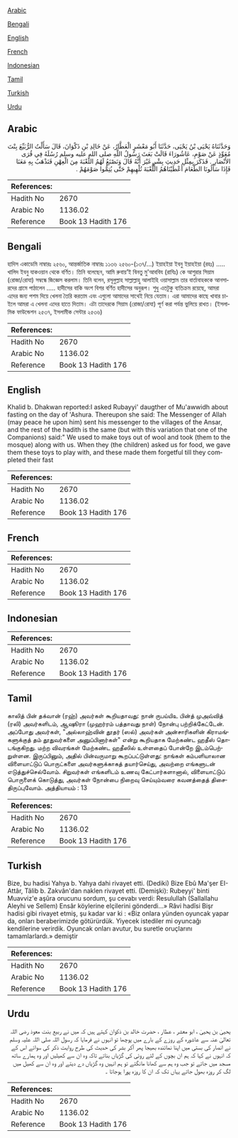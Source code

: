 [Arabic](#arabic)

[Bengali](#bengali)

[English](#english)

[French](#french)

[Indonesian](#indonesian)

[Tamil](#tamil)

[Turkish](#turkish)

[Urdu](#urdu)

## Arabic


<div dir="rtl" lang="ar" style={{fontSize:'larger',backgroundColor:'#f8f9fa',padding:20}}>
وَحَدَّثَنَاهُ يَحْيَى بْنُ يَحْيَى، حَدَّثَنَا أَبُو مَعْشَرٍ الْعَطَّارُ، عَنْ خَالِدِ بْنِ ذَكْوَانَ، قَالَ سَأَلْتُ الرُّبَيِّعَ بِنْتَ مُعَوِّذٍ عَنْ صَوْمِ، عَاشُورَاءَ قَالَتْ بَعَثَ رَسُولُ اللَّهِ صلى الله عليه وسلم رُسُلَهُ فِي قُرَى الأَنْصَارِ ‏.‏ فَذَكَرَ بِمِثْلِ حَدِيثِ بِشْرٍ غَيْرَ أَنَّهُ قَالَ وَنَصْنَعُ لَهُمُ اللُّعْبَةَ مِنَ الْعِهْنِ فَنَذْهَبُ بِهِ مَعَنَا فَإِذَا سَأَلُونَا الطَّعَامَ أَعْطَيْنَاهُمُ اللُّعْبَةَ تُلْهِيهِمْ حَتَّى يُتِمُّوا صَوْمَهُمْ ‏.‏
</div>
<div style={{backgroundColor:'#f8f9fa',padding:20, marginBottom: 10}}><table> <thead> <tr> <th>References:</th> <th></th> </tr> </thead> <tbody><tr><td>Hadith No</td><td>2670</td></tr><tr><td>Arabic No</td><td>1136.02</td></tr><tr><td>Reference</td><td>Book 13 Hadith 176</td></tr></tbody></table></div>

## Bengali


<div dir="ltr" lang="bn" style={{fontSize:'larger',backgroundColor:'#f8f9fa',padding:20}}>
হাদিস একাডেমি নাম্বারঃ ২৫৬০, আন্তর্জাতিক নাম্বারঃ ১১৩৬ ২৫৬০-(১৩৭/...) ইয়াহইয়া ইবনু ইয়াহইয়া (রহঃ) ..... খালিদ ইবনু যাকওয়ান থেকে বর্ণিত। তিনি বলেছেন, আমি রুবায়’ই বিনতু মু'আববিয (রাযিঃ) কে আশুরার সিয়াম (রোজা/রোযা) সম্বন্ধে জিজ্ঞেস করলাম। তিনি বলেন, রসূলুল্লাহ সাল্লাল্লাহু আলাইহি ওয়াসাল্লাম তার বার্তাবাহককে আনসারদের গ্রামে পাঠালেন ..... হাদীসের বাকি অংশ বিশর বর্ণিত হাদীসের অনুরূপ। শুধু এতটুকু ব্যতিক্রম রয়েছে, আমরা এদের জন্য পশম দিয়ে খেলনা তৈরি করতাম এবং এগুলো আমাদের সাথেই নিয়ে যেতাম। এরা আমাদের কাছে খাবার চাইলে আমরা এ খেলনা এদের হাতে দিতাম। এটা তাদেরকে সিয়াম (রোজা/রোযা) পূর্ণ করা পর্যন্ত ভুলিয়ে রাখত। (ইসলামিক ফাউন্ডেশন ২৫৩৭, ইসলামীক সেন্টার ২৫৩৬)
</div>
<div style={{backgroundColor:'#f8f9fa',padding:20, marginBottom: 10}}><table> <thead> <tr> <th>References:</th> <th></th> </tr> </thead> <tbody><tr><td>Hadith No</td><td>2670</td></tr><tr><td>Arabic No</td><td>1136.02</td></tr><tr><td>Reference</td><td>Book 13 Hadith 176</td></tr></tbody></table></div>

## English


<div dir="ltr" lang="en" style={{fontSize:'larger',backgroundColor:'#f8f9fa',padding:20}}>
Khalid b. Dhakwan reported:I asked Rubayyi' daugther of Mu'awwidh about fasting on the day of 'Ashura. Thereupon she said: The Messenger of Allah (may peace he upon him) sent his messenger to the villages of the Ansar, and the rest of the hadith is the same (but with this variation that one of the Companions) said:" We used to make toys out of wool and took (them to the mosque) along with us. When they (the children) asked us for food, we gave them these toys to play with, and these made them forgetful till they completed their fast
</div>
<div style={{backgroundColor:'#f8f9fa',padding:20, marginBottom: 10}}><table> <thead> <tr> <th>References:</th> <th></th> </tr> </thead> <tbody><tr><td>Hadith No</td><td>2670</td></tr><tr><td>Arabic No</td><td>1136.02</td></tr><tr><td>Reference</td><td>Book 13 Hadith 176</td></tr></tbody></table></div>

## French


<div dir="ltr" lang="fr" style={{fontSize:'larger',backgroundColor:'#f8f9fa',padding:20}}>

</div>
<div style={{backgroundColor:'#f8f9fa',padding:20, marginBottom: 10}}><table> <thead> <tr> <th>References:</th> <th></th> </tr> </thead> <tbody><tr><td>Hadith No</td><td>2670</td></tr><tr><td>Arabic No</td><td>1136.02</td></tr><tr><td>Reference</td><td>Book 13 Hadith 176</td></tr></tbody></table></div>

## Indonesian


<div dir="ltr" lang="id" style={{fontSize:'larger',backgroundColor:'#f8f9fa',padding:20}}>

</div>
<div style={{backgroundColor:'#f8f9fa',padding:20, marginBottom: 10}}><table> <thead> <tr> <th>References:</th> <th></th> </tr> </thead> <tbody><tr><td>Hadith No</td><td>2670</td></tr><tr><td>Arabic No</td><td>1136.02</td></tr><tr><td>Reference</td><td>Book 13 Hadith 176</td></tr></tbody></table></div>

## Tamil


<div dir="ltr" lang="ta" style={{fontSize:'larger',backgroundColor:'#f8f9fa',padding:20}}>
காலித் பின் தக்வான் (ரஹ்) அவர்கள் கூறியதாவது: நான் ருபய்யிஉ பின்த் முஅவ்வித் (ரலி) அவர்களிடம், ஆஷூரா (முஹர்ரம் பத்தாவது நாள்) நோன்பு பற்றிக்கேட்டேன். அப்போது அவர்கள், "அல்லாஹ்வின் தூதர் (ஸல்) அவர்கள் அன்சாரிகளின் கிராமங்களுக்குத் தம் தூதுவர்களை அனுப்பினார்கள்" என்று கூறியதாக மேற்கண்ட ஹதீஸ் தொடங்குகிறது. மற்ற விவரங்கள் மேற்கண்ட ஹதீஸில் உள்ளதைப் போன்றே இடம்பெற்றுள்ளன. இருப்பினும், அதில் பின்வருமாறு கூறப்பட்டுள்ளது: நாங்கள் கம்பளியாலான விளையாட்டுப் பொருட்களை அவர்களுக்காகத் தயார்செய்து, அவற்றை எங்களுடன் எடுத்துச்செல்வோம். சிறுவர்கள் எங்களிடம் உணவு கேட்பார்களானால், விளையாட்டுப் பொருளைக் கொடுத்து, அவர்கள் நோன்பை நிறைவு செய்யும்வரை கவனத்தைத் திசைதிருப்புவோம். அத்தியாயம் : 13
</div>
<div style={{backgroundColor:'#f8f9fa',padding:20, marginBottom: 10}}><table> <thead> <tr> <th>References:</th> <th></th> </tr> </thead> <tbody><tr><td>Hadith No</td><td>2670</td></tr><tr><td>Arabic No</td><td>1136.02</td></tr><tr><td>Reference</td><td>Book 13 Hadith 176</td></tr></tbody></table></div>

## Turkish


<div dir="ltr" lang="tr" style={{fontSize:'larger',backgroundColor:'#f8f9fa',padding:20}}>
Bize, bu hadisi Yahya b. Yahya dahi rivayet etti. (Dediki) Bize Ebû Ma'şer EI-Attâr, Tâlib b. Zakvân'dan naklen rivayet etti. (Demişki): Rubeyyi' binti Muavviz'e aşûra orucunu sordum, şu cevabı verdi: Resulullah (Sallallahu Aleyhi ve Sellem) Ensâr köylerine elçilerini gönderdi...» Râvi hadîsi Bişr hadisi gibi rivayet etmiş, şu kadar var ki : «Biz onlara yünden oyuncak yapar da, onları beraberimizde götürürdük. Yiyecek istediler mi oyuncağı kendilerine verirdik. Oyuncak onları avutur, bu suretle oruçlarını tamamlarlardı.» demiştir
</div>
<div style={{backgroundColor:'#f8f9fa',padding:20, marginBottom: 10}}><table> <thead> <tr> <th>References:</th> <th></th> </tr> </thead> <tbody><tr><td>Hadith No</td><td>2670</td></tr><tr><td>Arabic No</td><td>1136.02</td></tr><tr><td>Reference</td><td>Book 13 Hadith 176</td></tr></tbody></table></div>

## Urdu


<div dir="rtl" lang="ur" style={{fontSize:'larger',backgroundColor:'#f8f9fa',padding:20}}>
یحییٰ بن یحییٰ ، ابو معشر ، عطار ، حضرت خالد بن ذکوان کہتے ہیں کہ میں نے ربیع بنت معوذ رضی اللہ تعالیٰ عنہ سے عاشورہ کے روزے کے بارے میں پوچھا تو انہوں نے فرمایا کہ رسول اللہ صلی اللہ علیہ وسلم نے انصار کی بستی میں اپنا نمائندہ بھیجا پھر آکر بشر کی حدیث کی طرح روایت ذکر کی سوائے اس کے کہ انہوں نے کہا کہ ہم ان بچوں کے لئے روئی کی گڑیاں بناتے تاکہ وہ ان سے کھیلیں اور وہ ہمارے ساتھ مسجد میں جاتے تو جب وہ ہم سے کھانا مانگتے تو ہم انہیں وہ گڑیاں دے دیتے اور وہ ان سے کھیل میں لگ کر روزہ بھول جاتے یہاں تک کہ ان کا روزہ پورا ہوجاتا ۔
</div>
<div style={{backgroundColor:'#f8f9fa',padding:20, marginBottom: 10}}><table> <thead> <tr> <th>References:</th> <th></th> </tr> </thead> <tbody><tr><td>Hadith No</td><td>2670</td></tr><tr><td>Arabic No</td><td>1136.02</td></tr><tr><td>Reference</td><td>Book 13 Hadith 176</td></tr></tbody></table></div>